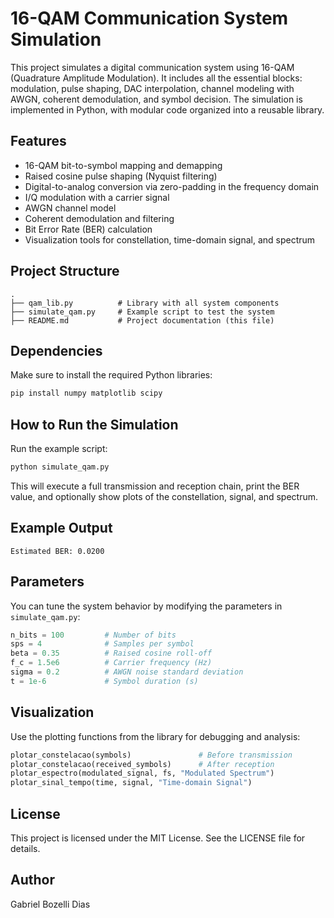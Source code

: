 # 16-QAM Communication System Simulation

This project simulates a digital communication system using 16-QAM (Quadrature Amplitude Modulation). It includes all the essential blocks: modulation, pulse shaping, DAC interpolation, channel modeling with AWGN, coherent demodulation, and symbol decision. The simulation is implemented in Python, with modular code organized into a reusable library.

## Features

- 16-QAM bit-to-symbol mapping and demapping
- Raised cosine pulse shaping (Nyquist filtering)
- Digital-to-analog conversion via zero-padding in the frequency domain
- I/Q modulation with a carrier signal
- AWGN channel model
- Coherent demodulation and filtering
- Bit Error Rate (BER) calculation
- Visualization tools for constellation, time-domain signal, and spectrum

## Project Structure

```
.
├── qam_lib.py          # Library with all system components
├── simulate_qam.py     # Example script to test the system
├── README.md           # Project documentation (this file)
```

## Dependencies

Make sure to install the required Python libraries:

```bash
pip install numpy matplotlib scipy
```

## How to Run the Simulation

Run the example script:

```bash
python simulate_qam.py
```

This will execute a full transmission and reception chain, print the BER value, and optionally show plots of the constellation, signal, and spectrum.

## Example Output

```
Estimated BER: 0.0200
```

## Parameters

You can tune the system behavior by modifying the parameters in `simulate_qam.py`:

```python
n_bits = 100         # Number of bits
sps = 4              # Samples per symbol
beta = 0.35          # Raised cosine roll-off
f_c = 1.5e6          # Carrier frequency (Hz)
sigma = 0.2          # AWGN noise standard deviation
t = 1e-6             # Symbol duration (s)
```

## Visualization

Use the plotting functions from the library for debugging and analysis:

```python
plotar_constelacao(symbols)               # Before transmission
plotar_constelacao(received_symbols)      # After reception
plotar_espectro(modulated_signal, fs, "Modulated Spectrum")
plotar_sinal_tempo(time, signal, "Time-domain Signal")
```

## License

This project is licensed under the MIT License. See the LICENSE file for details.

## Author

Gabriel Bozelli Dias

